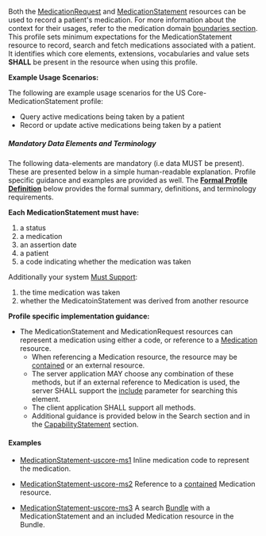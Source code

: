 Both the [MedicationRequest] and [MedicationStatement] resources can be used to record a patient's medication.  For more information about the context for their usages, refer to the medication domain [boundaries section].  This profile sets minimum expectations for the MedicationStatement resource to record, search and fetch medications associated with a patient. It identifies which core elements, extensions, vocabularies and value sets **SHALL** be present in the resource when using this profile.

**Example Usage Scenarios:**

The following are example usage scenarios for the
US Core-MedicationStatement profile:

-   Query active medications being taken by a patient
-   Record or update active medications being taken by a patient

##### Mandatory Data Elements and Terminology


The following data-elements are mandatory (i.e data MUST be present). These are presented below in a simple human-readable explanation.  Profile specific guidance and examples are provided as well.  The [**Formal Profile Definition**](#profile) below provides the  formal summary, definitions, and  terminology requirements.  

**Each MedicationStatement must have:**

1.  a status
1.  a medication
1.  an assertion date
1.  a patient
1.  a code indicating whether the medication was taken

Additionally your system [Must Support]:

1. the time medication was taken
2. whether the MedicatoinStatement was derived from another resource

**Profile specific implementation guidance:**

*  The MedicationStatement and MedicationRequest resources can represent a medication using either a code, or reference to a [Medication] resource.
    *  When referencing a Medication resource,  the resource may be [contained] or an external resource.
    *  The server application MAY choose any combination of these methods, but if an external reference to Medication is used, the server SHALL support the [include] parameter for searching this element.
    *  The client application SHALL support all methods.  
    *  Additional guidance is provided below in the Search section and in the [CapabilityStatement] section.

#### Examples

- [MedicationStatement-uscore-ms1](MedicationStatement-uscore-ms1.html) Inline medication code to represent the medication.
- [MedicationStatement-uscore-ms2](MedicationStatement-uscore-ms2.html) Reference to a [contained](http://hl7.org/fhir/STU3/references.html#contained) Medication resource.
- [MedicationStatement-uscore-ms3](Bundle-uscore-ms3.html) A search [Bundle](http://hl7.org/fhir/STU3/bundle.html) with a MedicationStatement and an included Medication resource in the Bundle.

  [Medication Clinical Drug (RxNorm)]: ValueSet-us-core-medication-codes.html
  [MedicationRequestStatus]: http://hl7.org/fhir/STU3/us/daf/ValueSet-medication-request-status.html
[MedicationStatementStatus]: http://hl7.org/fhir/STU3/us/daf/ValueSet-medication-statement-status.html
[MedicationStatement]:http://hl7.org/fhir/STU3/medicationstatement.html
 [MedicationRequest]: http://hl7.org/fhir/STU3/medicationrequest.html
 [Medication]:http://hl7.org/fhir/STU3/medication.html
 [CapabilityStatement]: capstmnts.html
 [boundaries section]: http://hl7.org/fhir/STU3/medicationrequest.html#bnr
[include]: http://hl7.org/fhir/STU3/search.html#include
[contained]: http://hl7.org/fhir/STU3/references.html#contained
[Must Support]: guidance.html#must-support
